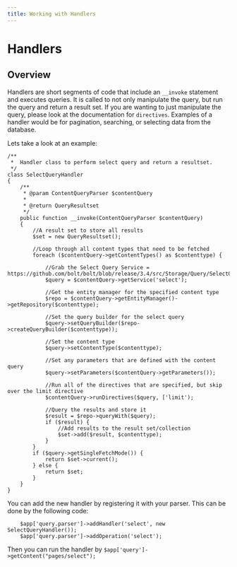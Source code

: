 ```yaml
---
title: Working with Handlers
---
```

Handlers
========

Overview
--------

Handlers are short segments of code that include an `__invoke` statement and 
executes queries. It is called to not only manipulate the query, but 
run the query and return a result set. If you are wanting to just manipulate the query, 
please look at the documentation for `directives`. 
Examples of a handler would be for pagination, searching, or selecting data from
the database. 

Lets take a look at an example: 

```
/**
 *  Handler class to perform select query and return a resultset.
 */
class SelectQueryHandler
{
    /**
     * @param ContentQueryParser $contentQuery
     *
     * @return QueryResultset
     */
    public function __invoke(ContentQueryParser $contentQuery)
    {
        //A result set to store all results
        $set = new QueryResultset();
        
        //Loop through all content types that need to be fetched
        foreach ($contentQuery->getContentTypes() as $contenttype) {
        
            //Grab the Select Query Service = https://github.com/bolt/bolt/blob/release/3.4/src/Storage/Query/SelectQuery.php
            $query = $contentQuery->getService('select');
            
            //Get the entity manager for the specified content type
            $repo = $contentQuery->getEntityManager()->getRepository($contenttype);
            
            //Set the query builder for the select query
            $query->setQueryBuilder($repo->createQueryBuilder($contenttype));
            
            //Set the content type
            $query->setContentType($contenttype);
            
            //Set any parameters that are defined with the content query
            $query->setParameters($contentQuery->getParameters());
            
            //Run all of the directives that are specified, but skip over the limit directive
            $contentQuery->runDirectives($query, ['limit');
            
            //Query the results and store it
            $result = $repo->queryWith($query);
            if ($result) {
                //Add results to the result set/collection
                $set->add($result, $contenttype);
            }
        }
        if ($query->getSingleFetchMode()) {
            return $set->current();
        } else {
            return $set;
        }
    }
}
```

You can add the new handler by registering it with your parser. This can be done 
by the following code: 

```
    $app['query.parser']->addHandler('select', new SelectQueryHandler());
    $app['query.parser']->addOperation('select');
```

Then you can run the handler by `$app['query']->getContent("pages/select");`
